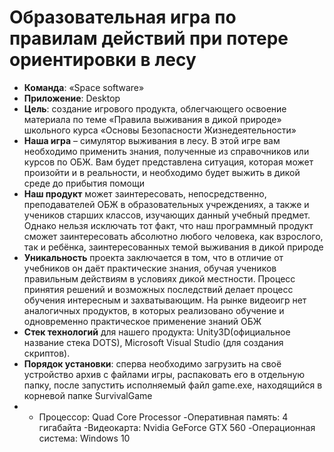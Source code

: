 # Образовательная игра по правилам действий при потере ориентировки в лесу
- <b>Команда</b>: «Space software»
- <b>Приложение</b>: Desktop
- <b>Цель</b>: создание игрового продукта, облегчающего освоение материала по теме «Правила выживания в дикой природе» школьного курса «Основы Безопасности Жизнедеятельности»
- <b>Наша игра</b> – симулятор выживания в лесу. В этой игре вам необходимо применить знания, полученные из справочников или курсов по ОБЖ. Вам будет представлена ситуация, которая может произойти и в реальности, и необходимо будет выжить в дикой среде до прибытия помощи
- <b>Наш продукт</b> может заинтересовать, непосредственно, преподавателей ОБЖ в образовательных учреждениях, а также и учеников старших классов, изучающих данный учебный предмет. Однако нельзя исключать тот факт, что наш программный продукт сможет заинтересовать абсолютно любого человека, как взрослого, так и ребёнка, заинтересованных темой выживания в дикой природе
- <b>Уникальность</b> проекта заключается в том, что в отличие от учебников он даёт практические знания, обучая учеников правильным действиям в условиях дикой местности. Процесс принятия решений и возможных последствий делает процесс обучения интересным и захватывающим. На рынке видеоигр нет аналогичных продуктов, в которых реализовано обучение и одновременно практическое применение знаний ОБЖ
- <b>Стек технологий</b> для нашего продукта: Unity3D(официальное название стека DOTS), Microsoft Visual Studio (для создания скриптов).
- <b>Порядок установки</b>: сперва необходимо загрузить на своё устройство архив с файлами игры, распаковать его в отдельную папку, после запустить исполняемый файл game.exe, находящийся в корневой папке SurvivalGame
- - Процессор: Quad Core Processor
 -Оперативная память: 4 гигабайта
 -Видеокарта: Nvidia GeForce GTX 560
 -Операционная система: Windows 10
